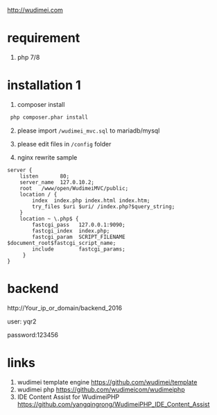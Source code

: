 http://wudimei.com


# requirement
1. php 7/8

# installation 1
1. composer install
```cmd
 php composer.phar install
```


2. please import `/wudimei_mvc.sql` to mariadb/mysql

3. please edit files in `/config` folder 
4. nginx rewrite sample
```nginx
server {
    listen       80;
    server_name  127.0.10.2;
    root   /www/open/WudimeiMVC/public;
    location / {
        index  index.php index.html index.htm;
        try_files $uri $uri/ /index.php?$query_string;
    }
    location ~ \.php$ {
        fastcgi_pass   127.0.0.1:9090;
        fastcgi_index  index.php;
        fastcgi_param  SCRIPT_FILENAME  $document_root$fastcgi_script_name;
        include        fastcgi_params;
     }
}
```

# backend
http://Your_ip_or_domain/backend_2016

user: yqr2 

password:123456

# links
1. wudimei template engine
https://github.com/wudimei/template
2. wudimei php
https://github.com/wudimeicom/wudimeiphp
3. IDE Content Assist for WudimeiPHP
https://github.com/yangqingrong/WudimeiPHP_IDE_Content_Assist




